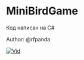 # MiniBirdGame

Код написан на C#

Author: @rfpanda

[![Vid](https://img.youtube.com/vi/-plNGf1_DNY&ab/maxresdefault.jpg)](https://www.youtube.com/watch?v=-plNGf1_DNY&ab)
